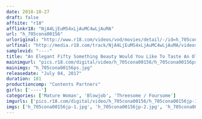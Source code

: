 ```yaml
---
date: 2018-10-27
draft: false
affsite: "r18"
afflinkr18: "NjA4LjEuMS4xLjAuMC4wLjAuMA"
url: "h_705cona00156"
urloriginal: "http://www.r18.com/videos/vod/movies/detail/-/id=h_705cona00156"
urlfinal: "http://media.r18.com/track/NjA4LjEuMS4xLjAuMC4wLjAuMA/videos/vod/movies/detail/-/id=h_705cona00156"
samplevid: "----"
title: "An Elegant Fifty Something Beauty Would You Like To Taste An Older Girlfriend?"
mainimgurl: "pics.r18.com/digital/video/h_705cona00156/h_705cona00156ps.jpg"
mainimgs: "h_705cona00156ps.jpg"
releasedate: "July 04, 2017"
duration: 181
productioncomp: "Contents Partners"
girls: ['----']
categories: ['Mature Woman', 'Blowjob', 'Threesome / Foursome']
imgurls: ['pics.r18.com/digital/video/h_705cona00156/h_705cona00156jp-1.jpg', 'pics.r18.com/digital/video/h_705cona00156/h_705cona00156jp-2.jpg', 'pics.r18.com/digital/video/h_705cona00156/h_705cona00156jp-3.jpg', 'pics.r18.com/digital/video/h_705cona00156/h_705cona00156jp-4.jpg', 'pics.r18.com/digital/video/h_705cona00156/h_705cona00156jp-5.jpg', 'pics.r18.com/digital/video/h_705cona00156/h_705cona00156jp-6.jpg', 'pics.r18.com/digital/video/h_705cona00156/h_705cona00156jp-7.jpg', 'pics.r18.com/digital/video/h_705cona00156/h_705cona00156jp-8.jpg', 'pics.r18.com/digital/video/h_705cona00156/h_705cona00156jp-9.jpg', 'pics.r18.com/digital/video/h_705cona00156/h_705cona00156jp-10.jpg', 'pics.r18.com/digital/video/h_705cona00156/h_705cona00156jp-11.jpg', 'pics.r18.com/digital/video/h_705cona00156/h_705cona00156jp-12.jpg', 'pics.r18.com/digital/video/h_705cona00156/h_705cona00156jp-13.jpg', 'pics.r18.com/digital/video/h_705cona00156/h_705cona00156jp-14.jpg', 'pics.r18.com/digital/video/h_705cona00156/h_705cona00156jp-15.jpg', 'pics.r18.com/digital/video/h_705cona00156/h_705cona00156jp-16.jpg', 'pics.r18.com/digital/video/h_705cona00156/h_705cona00156jp-17.jpg', 'pics.r18.com/digital/video/h_705cona00156/h_705cona00156jp-18.jpg', 'pics.r18.com/digital/video/h_705cona00156/h_705cona00156jp-19.jpg', 'pics.r18.com/digital/video/h_705cona00156/h_705cona00156jp-20.jpg']
imgs: ['h_705cona00156jp-1.jpg', 'h_705cona00156jp-2.jpg', 'h_705cona00156jp-3.jpg', 'h_705cona00156jp-4.jpg', 'h_705cona00156jp-5.jpg', 'h_705cona00156jp-6.jpg', 'h_705cona00156jp-7.jpg', 'h_705cona00156jp-8.jpg', 'h_705cona00156jp-9.jpg', 'h_705cona00156jp-10.jpg', 'h_705cona00156jp-11.jpg', 'h_705cona00156jp-12.jpg', 'h_705cona00156jp-13.jpg', 'h_705cona00156jp-14.jpg', 'h_705cona00156jp-15.jpg', 'h_705cona00156jp-16.jpg', 'h_705cona00156jp-17.jpg', 'h_705cona00156jp-18.jpg', 'h_705cona00156jp-19.jpg', 'h_705cona00156jp-20.jpg']
---
```

